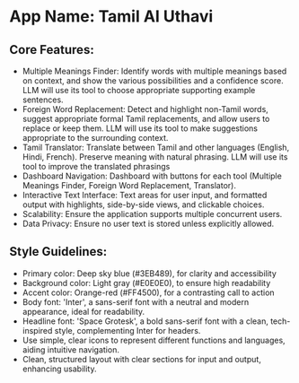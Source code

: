 # **App Name**: Tamil AI Uthavi

## Core Features:

- Multiple Meanings Finder: Identify words with multiple meanings based on context, and show the various possibilities and a confidence score. LLM will use its tool to choose appropriate supporting example sentences.
- Foreign Word Replacement: Detect and highlight non-Tamil words, suggest appropriate formal Tamil replacements, and allow users to replace or keep them. LLM will use its tool to make suggestions appropriate to the surrounding context.
- Tamil Translator: Translate between Tamil and other languages (English, Hindi, French). Preserve meaning with natural phrasing. LLM will use its tool to improve the translated phrasings
- Dashboard Navigation: Dashboard with buttons for each tool (Multiple Meanings Finder, Foreign Word Replacement, Translator).
- Interactive Text Interface: Text areas for user input, and formatted output with highlights, side-by-side views, and clickable choices.
- Scalability: Ensure the application supports multiple concurrent users.
- Data Privacy: Ensure no user text is stored unless explicitly allowed.

## Style Guidelines:

- Primary color: Deep sky blue (#3EB489), for clarity and accessibility
- Background color: Light gray (#E0E0E0), to ensure high readability
- Accent color: Orange-red (#FF4500), for a contrasting call to action
- Body font: 'Inter', a sans-serif font with a neutral and modern appearance, ideal for readability.
- Headline font: 'Space Grotesk', a bold sans-serif font with a clean, tech-inspired style, complementing Inter for headers.
- Use simple, clear icons to represent different functions and languages, aiding intuitive navigation.
- Clean, structured layout with clear sections for input and output, enhancing usability.